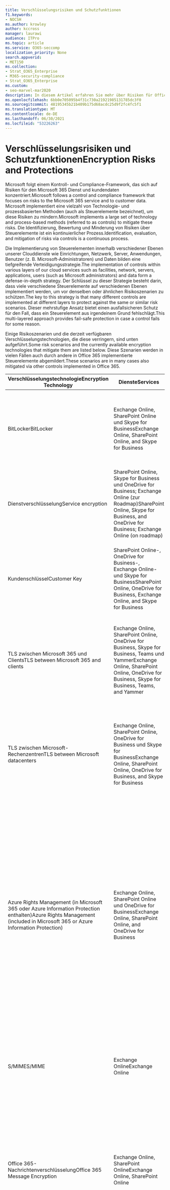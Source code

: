 ```yaml
---
title: Verschlüsselungsrisiken und Schutzfunktionen
f1.keywords:
- NOCSH
ms.author: krowley
author: kccross
manager: laurawi
audience: ITPro
ms.topic: article
ms.service: O365-seccomp
localization_priority: None
search.appverid:
- MET150
ms.collection:
- Strat_O365_Enterprise
- M365-security-compliance
- Strat_O365_Enterprise
ms.custom:
- seo-marvel-mar2020
description: In diesem Artikel erfahren Sie mehr über Risiken für Office 365 und die verschlüsselungstechnologien, die für den Schutz verfügbar sind.
ms.openlocfilehash: 6bb0e705095b4f31c730a21921985131785dc3f0
ms.sourcegitcommit: 48195345b21b409b175d68acdc25d9f2fc4fc5f1
ms.translationtype: MT
ms.contentlocale: de-DE
ms.lasthandoff: 06/30/2021
ms.locfileid: "53226263"
---
```

# <a name="encryption-risks-and-protections"></a><span data-ttu-id="2d711-103">Verschlüsselungsrisiken und Schutzfunktionen</span><span class="sxs-lookup"><span data-stu-id="2d711-103">Encryption Risks and Protections</span></span>

<span data-ttu-id="2d711-104">Microsoft folgt einem Kontroll- und Compliance-Framework, das sich auf Risiken für den Microsoft 365 Dienst und kundendaten konzentriert.</span><span class="sxs-lookup"><span data-stu-id="2d711-104">Microsoft follows a control and compliance framework that focuses on risks to the Microsoft 365 service and to customer data.</span></span> <span data-ttu-id="2d711-105">Microsoft implementiert eine vielzahl von Technologie- und prozessbasierten Methoden (auch als Steuerelemente bezeichnet), um diese Risiken zu mindern.</span><span class="sxs-lookup"><span data-stu-id="2d711-105">Microsoft implements a large set of technology and process-based methods (referred to as controls) to mitigate these risks.</span></span> <span data-ttu-id="2d711-106">Die Identifizierung, Bewertung und Minderung von Risiken über Steuerelemente ist ein kontinuierlicher Prozess.</span><span class="sxs-lookup"><span data-stu-id="2d711-106">Identification, evaluation, and mitigation of risks via controls is a continuous process.</span></span> 

<span data-ttu-id="2d711-107">Die Implementierung von Steuerelementen innerhalb verschiedener Ebenen unserer Clouddienste wie Einrichtungen, Netzwerk, Server, Anwendungen, Benutzer (z. B. Microsoft-Administratoren) und Daten bilden eine tiefgreifende Verteidigungsstrategie.</span><span class="sxs-lookup"><span data-stu-id="2d711-107">The implementation of controls within various layers of our cloud services such as facilities, network, servers, applications, users (such as Microsoft administrators) and data form a defense-in-depth strategy.</span></span> <span data-ttu-id="2d711-108">Der Schlüssel zu dieser Strategie besteht darin, dass viele verschiedene Steuerelemente auf verschiedenen Ebenen implementiert werden, um vor denselben oder ähnlichen Risikoszenarien zu schützen.</span><span class="sxs-lookup"><span data-stu-id="2d711-108">The key to this strategy is that many different controls are implemented at different layers to protect against the same or similar risk scenarios.</span></span> <span data-ttu-id="2d711-109">Dieser mehrstufige Ansatz bietet einen ausfallsicheren Schutz für den Fall, dass ein Steuerelement aus irgendeinem Grund fehlschlägt.</span><span class="sxs-lookup"><span data-stu-id="2d711-109">This multi-layered approach provides fail-safe protection in case a control fails for some reason.</span></span>

<span data-ttu-id="2d711-110">Einige Risikoszenarien und die derzeit verfügbaren Verschlüsselungstechnologien, die diese verringern, sind unten aufgeführt.</span><span class="sxs-lookup"><span data-stu-id="2d711-110">Some risk scenarios and the currently available encryption technologies that mitigate them are listed below.</span></span> <span data-ttu-id="2d711-111">Diese Szenarien werden in vielen Fällen auch durch andere in Office 365 implementierte Steuerelemente abgemildert.</span><span class="sxs-lookup"><span data-stu-id="2d711-111">These scenarios are in many cases also mitigated via other controls implemented in Office 365.</span></span>

| <span data-ttu-id="2d711-112">Verschlüsselungstechnologie</span><span class="sxs-lookup"><span data-stu-id="2d711-112">Encryption Technology</span></span> | <span data-ttu-id="2d711-113">Dienste</span><span class="sxs-lookup"><span data-stu-id="2d711-113">Services</span></span> | <span data-ttu-id="2d711-114">Schlüsselverwaltung</span><span class="sxs-lookup"><span data-stu-id="2d711-114">Key Management</span></span> | <span data-ttu-id="2d711-115">Risikoszenario</span><span class="sxs-lookup"><span data-stu-id="2d711-115">Risk Scenario</span></span> | <span data-ttu-id="2d711-116">Wert</span><span class="sxs-lookup"><span data-stu-id="2d711-116">Value</span></span> |
|---------------------------------------------------------------------------------|--------------------------------------------------------------------------------------------------|---------------------|------------------------------------------------------------------------------------------------------------------------------------------|---------------------------------------------------------------------------------------------------------------------------------------------------------------------------------------------------------------------------------------------------------------------------------------------------------------------------------------------------------------------------------------------------------------------------------|
| <span data-ttu-id="2d711-117">BitLocker</span><span class="sxs-lookup"><span data-stu-id="2d711-117">BitLocker</span></span> | <span data-ttu-id="2d711-118">Exchange Online, SharePoint Online und Skype for Business</span><span class="sxs-lookup"><span data-stu-id="2d711-118">Exchange Online, SharePoint Online, and Skype for Business</span></span> | <span data-ttu-id="2d711-119">Microsoft</span><span class="sxs-lookup"><span data-stu-id="2d711-119">Microsoft</span></span> | <span data-ttu-id="2d711-120">Datenträger oder Server werden gestohlen oder nicht ordnungsgemäß wiederverwendet.</span><span class="sxs-lookup"><span data-stu-id="2d711-120">Disks or servers are stolen or improperly recycled.</span></span> | <span data-ttu-id="2d711-121">BitLocker bietet einen ausfallsicheren Ansatz zum Schutz vor Datenverlust durch gestohlene oder nicht ordnungsgemäß wiederverwendete Hardware (Server/Datenträger).</span><span class="sxs-lookup"><span data-stu-id="2d711-121">BitLocker provides a fail-safe approach to protect against loss of data due to stolen or improperly recycled hardware (server/disk).</span></span> |
| <span data-ttu-id="2d711-122">Dienstverschlüsselung</span><span class="sxs-lookup"><span data-stu-id="2d711-122">Service encryption</span></span> | <span data-ttu-id="2d711-123">SharePoint Online, Skype for Business und OneDrive for Business; Exchange Online (zur Roadmap)</span><span class="sxs-lookup"><span data-stu-id="2d711-123">SharePoint Online, Skype for Business, and OneDrive for Business; Exchange Online (on roadmap)</span></span> | <span data-ttu-id="2d711-124">Microsoft</span><span class="sxs-lookup"><span data-stu-id="2d711-124">Microsoft</span></span> | <span data-ttu-id="2d711-125">Interner oder externer Hacker versucht, auf einzelne Dateien/Daten als Blob zuzugreifen.</span><span class="sxs-lookup"><span data-stu-id="2d711-125">Internal or external hacker tries to access individual files/data as a blob.</span></span> | <span data-ttu-id="2d711-126">Die verschlüsselten Daten können nicht ohne Zugriff auf Schlüssel entschlüsselt werden.</span><span class="sxs-lookup"><span data-stu-id="2d711-126">The encrypted data cannot be decrypted without access to keys.</span></span> <span data-ttu-id="2d711-127">Trägt dazu bei, das Risiko zu mindern, dass ein Hacker auf Daten zugreift.</span><span class="sxs-lookup"><span data-stu-id="2d711-127">Helps to mitigate risk of a hacker accessing data.</span></span> |
| <span data-ttu-id="2d711-128">Kundenschlüssel</span><span class="sxs-lookup"><span data-stu-id="2d711-128">Customer Key</span></span> | <span data-ttu-id="2d711-129">SharePoint Online-, OneDrive for Business-, Exchange Online- und Skype for Business</span><span class="sxs-lookup"><span data-stu-id="2d711-129">SharePoint Online, OneDrive for Business, Exchange Online, and Skype for Business</span></span> | <span data-ttu-id="2d711-130">Kunde</span><span class="sxs-lookup"><span data-stu-id="2d711-130">Customer</span></span> | <span data-ttu-id="2d711-131">Nicht zutreffend (Dieses Feature ist als Compliance-Feature konzipiert, nicht als Risikominderung.)</span><span class="sxs-lookup"><span data-stu-id="2d711-131">N/A (This feature is designed as a compliance feature; not as a mitigation for any risk.)</span></span> | <span data-ttu-id="2d711-132">Hilft Kunden bei der Einhaltung interner Vorschriften und Compliance-Verpflichtungen sowie der Möglichkeit, den Dienst zu verlassen und den Zugriff von Microsoft auf Daten zu widerrufen.</span><span class="sxs-lookup"><span data-stu-id="2d711-132">Helps customers meet internal regulation and compliance obligations, and the ability to leave the service and revoke Microsoft's access to data</span></span> |
| <span data-ttu-id="2d711-133">TLS zwischen Microsoft 365 und Clients</span><span class="sxs-lookup"><span data-stu-id="2d711-133">TLS between Microsoft 365 and clients</span></span> | <span data-ttu-id="2d711-134">Exchange Online, SharePoint Online, OneDrive for Business, Skype for Business, Teams und Yammer</span><span class="sxs-lookup"><span data-stu-id="2d711-134">Exchange Online, SharePoint Online, OneDrive for Business, Skype for Business, Teams, and Yammer</span></span> | <span data-ttu-id="2d711-135">Microsoft, Kunde</span><span class="sxs-lookup"><span data-stu-id="2d711-135">Microsoft, Customer</span></span> | <span data-ttu-id="2d711-136">Man-in-the-Middle- oder anderer Angriff, um den Datenfluss zwischen Microsoft 365 und Clientcomputern über das Internet zu tippen.</span><span class="sxs-lookup"><span data-stu-id="2d711-136">Man-in-the-middle or other attack to tap the data flow between Microsoft 365 and client computers over Internet.</span></span> | <span data-ttu-id="2d711-137">Diese Implementierung bietet sowohl für Microsoft als auch für Kunden einen Mehrwert und gewährleistet die Datenintegrität, wenn sie zwischen Microsoft 365 und dem Client fließt.</span><span class="sxs-lookup"><span data-stu-id="2d711-137">This implementation provides value to both Microsoft and customers and assures data integrity as it flows between Microsoft 365 and the client.</span></span> |
| <span data-ttu-id="2d711-138">TLS zwischen Microsoft-Rechenzentren</span><span class="sxs-lookup"><span data-stu-id="2d711-138">TLS between Microsoft datacenters</span></span> | <span data-ttu-id="2d711-139">Exchange Online, SharePoint Online, OneDrive for Business und Skype for Business</span><span class="sxs-lookup"><span data-stu-id="2d711-139">Exchange Online, SharePoint Online, OneDrive for Business, and Skype for Business</span></span> | <span data-ttu-id="2d711-140">Microsoft</span><span class="sxs-lookup"><span data-stu-id="2d711-140">Microsoft</span></span> | <span data-ttu-id="2d711-141">Man-in-the-Middle- oder anderer Angriff, um auf den Kundendatenfluss zwischen Microsoft 365 Servern in verschiedenen Microsoft-Rechenzentren zu tippen.</span><span class="sxs-lookup"><span data-stu-id="2d711-141">Man-in-the-middle or other attack to tap the customer data flow between Microsoft 365 servers located in different Microsoft datacenters.</span></span> | <span data-ttu-id="2d711-142">Diese Implementierung ist eine weitere Methode zum Schutz von Daten vor Angriffen zwischen Microsoft-Rechenzentren.</span><span class="sxs-lookup"><span data-stu-id="2d711-142">This implementation is another method to protect data against attacks between Microsoft datacenters.</span></span> |
| <span data-ttu-id="2d711-143">Azure Rights Management (in Microsoft 365 oder Azure Information Protection enthalten)</span><span class="sxs-lookup"><span data-stu-id="2d711-143">Azure Rights Management (included in Microsoft 365 or Azure Information Protection)</span></span> | <span data-ttu-id="2d711-144">Exchange Online, SharePoint Online und OneDrive for Business</span><span class="sxs-lookup"><span data-stu-id="2d711-144">Exchange Online, SharePoint Online, and OneDrive for Business</span></span> | <span data-ttu-id="2d711-145">Kunde</span><span class="sxs-lookup"><span data-stu-id="2d711-145">Customer</span></span> | <span data-ttu-id="2d711-146">Daten fallen in die Hände einer Person, die keinen Zugriff auf die Daten haben sollte.</span><span class="sxs-lookup"><span data-stu-id="2d711-146">Data falls into the hands of a person who should not have access to the data.</span></span> | <span data-ttu-id="2d711-147">Azure Information Protection verwendet Azure RMS, das Kunden einen Mehrwert bietet, indem Verschlüsselungs-, Identitäts- und Autorisierungsrichtlinien zum Sichern von Dateien und E-Mails auf mehreren Geräten verwendet werden.</span><span class="sxs-lookup"><span data-stu-id="2d711-147">Azure Information Protection uses Azure RMS, which provides value to customers by using encryption, identity, and authorization policies to help secure files and email across multiple devices.</span></span> <span data-ttu-id="2d711-148">Azure RMS bietet Kunden einen Mehrwert, bei denen alle E-Mails von Microsoft 365, die bestimmten Kriterien entsprechen (d. h. alle E-Mails an eine bestimmte Adresse), automatisch verschlüsselt werden können, bevor sie an einen anderen Empfänger gesendet werden.</span><span class="sxs-lookup"><span data-stu-id="2d711-148">Azure RMS provides value to customers where all emails originating from Microsoft 365 that match certain criteria (i.e., all emails to a certain address) can be automatically encrypted before they get sent to another recipient.</span></span> |
| <span data-ttu-id="2d711-149">S/MIME</span><span class="sxs-lookup"><span data-stu-id="2d711-149">S/MIME</span></span> | <span data-ttu-id="2d711-150">Exchange Online</span><span class="sxs-lookup"><span data-stu-id="2d711-150">Exchange Online</span></span> | <span data-ttu-id="2d711-151">Kunde</span><span class="sxs-lookup"><span data-stu-id="2d711-151">Customer</span></span> | <span data-ttu-id="2d711-152">E-Mails fallen in die Hände einer Person, die nicht der beabsichtigte Empfänger ist.</span><span class="sxs-lookup"><span data-stu-id="2d711-152">Email falls into the hands of a person who is not the intended recipient.</span></span> | <span data-ttu-id="2d711-153">S/MIME bietet Kunden einen Mehrwert, indem sichergestellt wird, dass mit S/MIME verschlüsselte E-Mails nur vom direkten Empfänger der E-Mail entschlüsselt werden können.</span><span class="sxs-lookup"><span data-stu-id="2d711-153">S/MIME provides value to customers by assuring that email encrypted with S/MIME can only be decrypted by the direct recipient of the email.</span></span> |
| <span data-ttu-id="2d711-154">Office 365-Nachrichtenverschlüsselung</span><span class="sxs-lookup"><span data-stu-id="2d711-154">Office 365 Message Encryption</span></span> | <span data-ttu-id="2d711-155">Exchange Online, SharePoint Online</span><span class="sxs-lookup"><span data-stu-id="2d711-155">Exchange Online, SharePoint Online</span></span> | <span data-ttu-id="2d711-156">Kunde</span><span class="sxs-lookup"><span data-stu-id="2d711-156">Customer</span></span> | <span data-ttu-id="2d711-157">E-Mails, einschließlich geschützter Anlagen, fallen in die Hände einer Person innerhalb oder außerhalb Microsoft 365, die nicht der beabsichtigte Empfänger der E-Mail ist.</span><span class="sxs-lookup"><span data-stu-id="2d711-157">Email, including protected attachments, falls in hands of a person either within or outside Microsoft 365 who is not the intended recipient of the email.</span></span> | <span data-ttu-id="2d711-158">OME bietet Kunden einen Mehrwert, bei denen alle E-Mails von Microsoft 365, die bestimmten Kriterien entsprechen (d. h. alle E-Mails an eine bestimmte Adresse), automatisch verschlüsselt werden, bevor sie an einen anderen internen oder externen Empfänger gesendet werden.</span><span class="sxs-lookup"><span data-stu-id="2d711-158">OME provides value to customers where all emails originating from Microsoft 365 that match certain criteria (i.e., all emails to a certain address) are automatically encrypted before they get sent to another internal or an external recipient.</span></span> |
| <span data-ttu-id="2d711-159">SMTP TLS mit Partnerorganisation</span><span class="sxs-lookup"><span data-stu-id="2d711-159">SMTP TLS with partner organization</span></span> | <span data-ttu-id="2d711-160">Exchange Online</span><span class="sxs-lookup"><span data-stu-id="2d711-160">Exchange Online</span></span> | <span data-ttu-id="2d711-161">Kunde</span><span class="sxs-lookup"><span data-stu-id="2d711-161">Customer</span></span> | <span data-ttu-id="2d711-162">E-Mails werden während der Übertragung von einem Microsoft 365 Mandanten zu einer anderen Partnerorganisation über einen Man-in-the-Middle- oder einen anderen Angriff abgefangen.</span><span class="sxs-lookup"><span data-stu-id="2d711-162">Email is intercepted via a man-in-the-middle or other attack while in transit from a Microsoft 365 tenant to another partner organization.</span></span> | <span data-ttu-id="2d711-163">Dieses Szenario bietet dem Kunden einen Nutzen, sodass er alle E-Mails zwischen dem Microsoft 365 Mandanten und der E-Mail-Organisation des Partners innerhalb eines verschlüsselten SMTP-Kanals senden/empfangen kann.</span><span class="sxs-lookup"><span data-stu-id="2d711-163">This scenario provides value to the customer such that they can send/receive all emails between their Microsoft 365 tenant and their partner's email organization inside an encrypted SMTP channel.</span></span> |

## <a name="encryption-technologies-available-in-multi-tenant-environments"></a><span data-ttu-id="2d711-164">Verschlüsselungstechnologien, die in mehrinstanzenfähigen Umgebungen verfügbar sind</span><span class="sxs-lookup"><span data-stu-id="2d711-164">Encryption technologies available in multi-tenant environments</span></span>

| <span data-ttu-id="2d711-165">Verschlüsselungstechnologie</span><span class="sxs-lookup"><span data-stu-id="2d711-165">Encryption Technology</span></span> | <span data-ttu-id="2d711-166">Implementiert von</span><span class="sxs-lookup"><span data-stu-id="2d711-166">Implemented by</span></span> | <span data-ttu-id="2d711-167">Key Exchange Algorithmus und Stärke</span><span class="sxs-lookup"><span data-stu-id="2d711-167">Key Exchange Algorithm and Strength</span></span> | <span data-ttu-id="2d711-168">Schlüsselverwaltung\*</span><span class="sxs-lookup"><span data-stu-id="2d711-168">Key Management\*</span></span> | <span data-ttu-id="2d711-169">FIPS 140-2 überprüft</span><span class="sxs-lookup"><span data-stu-id="2d711-169">FIPS 140-2 Validated</span></span> |
|----------------------------------------------------------------------------------|-------------------------|------------------------------------------------------------------------------------------------------------------------------------------------------------------------------------|--------------------------------------------------------------------------------------------------------------------------------------------------------------------------------------------------------------------------------------------------------------------------------------------------------------------------------------------------------------------------------------------------------------------------------------------------------------------------------------------------------------------------------------------------------------------------------------------------------------------------------------------------------------------------------------------------------------------------------------------------------------------------------------------------------------------------------------------------------------------------------------------------------------|-----------------------------------------------------------------------|
| <span data-ttu-id="2d711-170">BitLocker</span><span class="sxs-lookup"><span data-stu-id="2d711-170">BitLocker</span></span> | <span data-ttu-id="2d711-171">Exchange Online</span><span class="sxs-lookup"><span data-stu-id="2d711-171">Exchange Online</span></span> | <span data-ttu-id="2d711-172">AES 256-Bit</span><span class="sxs-lookup"><span data-stu-id="2d711-172">AES 256-bit</span></span> | <span data-ttu-id="2d711-173">Der externe AES-Schlüssel wird in einem geheimen Tresor und in der Registrierung des Exchange Servers gespeichert.</span><span class="sxs-lookup"><span data-stu-id="2d711-173">AES external key is stored in a Secret Safe and in the registry of the Exchange server.</span></span> <span data-ttu-id="2d711-174">Die geheime Tresor ist ein gesichertes Repository, das erhöhte Rechte und Genehmigungen für den Zugriff erfordert.</span><span class="sxs-lookup"><span data-stu-id="2d711-174">The Secret Safe is a secured repository that requires high-level elevation and approvals to access.</span></span> <span data-ttu-id="2d711-175">Der Zugriff kann nur mithilfe eines internen Tools namens Lockbox angefordert und genehmigt werden.</span><span class="sxs-lookup"><span data-stu-id="2d711-175">Access can be requested and approved only by using an internal tool called Lockbox.</span></span> <span data-ttu-id="2d711-176">Der externe AES-Schlüssel wird auch im Trusted Platform Module auf dem Server gespeichert.</span><span class="sxs-lookup"><span data-stu-id="2d711-176">The AES external key is also stored in the Trusted Platform Module in the server.</span></span> <span data-ttu-id="2d711-177">Ein 48-stelliges numerisches Kennwort wird in Active Directory gespeichert und durch Lockbox geschützt.</span><span class="sxs-lookup"><span data-stu-id="2d711-177">A 48-digit numerical password is stored in Active Directory and protected by Lockbox.</span></span> | <span data-ttu-id="2d711-178">Ja</span><span class="sxs-lookup"><span data-stu-id="2d711-178">Yes</span></span> |
|  | <span data-ttu-id="2d711-179">SharePoint Online</span><span class="sxs-lookup"><span data-stu-id="2d711-179">SharePoint Online</span></span> | <span data-ttu-id="2d711-180">AES 256-Bit</span><span class="sxs-lookup"><span data-stu-id="2d711-180">AES 256-bit</span></span> | <span data-ttu-id="2d711-181">Der externe AES-Schlüssel wird in einem geheimen Tresor gespeichert.</span><span class="sxs-lookup"><span data-stu-id="2d711-181">AES external key is stored in a Secret Safe.</span></span> <span data-ttu-id="2d711-182">Die geheime Tresor ist ein gesichertes Repository, das erhöhte Rechte und Genehmigungen für den Zugriff erfordert.</span><span class="sxs-lookup"><span data-stu-id="2d711-182">The Secret Safe is a secured repository that requires high-level elevation and approvals to access.</span></span> <span data-ttu-id="2d711-183">Der Zugriff kann nur mithilfe eines internen Tools namens Lockbox angefordert und genehmigt werden.</span><span class="sxs-lookup"><span data-stu-id="2d711-183">Access can be requested and approved only by using an internal tool called Lockbox.</span></span> <span data-ttu-id="2d711-184">Der externe AES-Schlüssel wird auch im Trusted Platform Module auf dem Server gespeichert.</span><span class="sxs-lookup"><span data-stu-id="2d711-184">The AES external key is also stored in the Trusted Platform Module in the server.</span></span> <span data-ttu-id="2d711-185">Ein 48-stelliges numerisches Kennwort wird in Active Directory gespeichert und durch Lockbox geschützt.</span><span class="sxs-lookup"><span data-stu-id="2d711-185">A 48-digit numerical password is stored in Active Directory and protected by Lockbox.</span></span> | <span data-ttu-id="2d711-186">Ja</span><span class="sxs-lookup"><span data-stu-id="2d711-186">Yes</span></span> |
|  | <span data-ttu-id="2d711-187">Skype for Business</span><span class="sxs-lookup"><span data-stu-id="2d711-187">Skype for Business</span></span> | <span data-ttu-id="2d711-188">AES 256-Bit</span><span class="sxs-lookup"><span data-stu-id="2d711-188">AES 256-bit</span></span> | <span data-ttu-id="2d711-189">Der externe AES-Schlüssel wird in einem geheimen Tresor gespeichert.</span><span class="sxs-lookup"><span data-stu-id="2d711-189">AES external key is stored in a Secret Safe.</span></span> <span data-ttu-id="2d711-190">Die geheime Tresor ist ein gesichertes Repository, das erhöhte Rechte und Genehmigungen für den Zugriff erfordert.</span><span class="sxs-lookup"><span data-stu-id="2d711-190">The Secret Safe is a secured repository that requires high-level elevation and approvals to access.</span></span> <span data-ttu-id="2d711-191">Der Zugriff kann nur mithilfe eines internen Tools namens Lockbox angefordert und genehmigt werden.</span><span class="sxs-lookup"><span data-stu-id="2d711-191">Access can be requested and approved only by using an internal tool called Lockbox.</span></span> <span data-ttu-id="2d711-192">Der externe AES-Schlüssel wird auch im Trusted Platform Module auf dem Server gespeichert.</span><span class="sxs-lookup"><span data-stu-id="2d711-192">The AES external key is also stored in the Trusted Platform Module in the server.</span></span> <span data-ttu-id="2d711-193">Ein 48-stelliges numerisches Kennwort wird in Active Directory gespeichert und durch Lockbox geschützt.</span><span class="sxs-lookup"><span data-stu-id="2d711-193">A 48-digit numerical password is stored in Active Directory and protected by Lockbox.</span></span> | <span data-ttu-id="2d711-194">Ja</span><span class="sxs-lookup"><span data-stu-id="2d711-194">Yes</span></span> |
| <span data-ttu-id="2d711-195">Dienstverschlüsselung</span><span class="sxs-lookup"><span data-stu-id="2d711-195">Service Encryption</span></span> | <span data-ttu-id="2d711-196">SharePoint Online</span><span class="sxs-lookup"><span data-stu-id="2d711-196">SharePoint Online</span></span> | <span data-ttu-id="2d711-197">AES 256-Bit</span><span class="sxs-lookup"><span data-stu-id="2d711-197">AES 256-bit</span></span> | <span data-ttu-id="2d711-198">Die zum Verschlüsseln der Blobs verwendeten Schlüssel werden in der SharePoint Onlineinhaltsdatenbank gespeichert.</span><span class="sxs-lookup"><span data-stu-id="2d711-198">The keys used to encrypt the blobs are stored in the SharePoint Online Content Database.</span></span> <span data-ttu-id="2d711-199">Die SharePoint Onlineinhaltsdatenbank ist durch Datenbankzugriffssteuerungen und Verschlüsselung im Ruhezustand geschützt.</span><span class="sxs-lookup"><span data-stu-id="2d711-199">The SharePoint Online Content Database is protected by database access controls and encryption at rest.</span></span> <span data-ttu-id="2d711-200">Die Verschlüsselung erfolgt mit TDE in Azure SQL-Datenbank.</span><span class="sxs-lookup"><span data-stu-id="2d711-200">Encryption is performed using TDE in Azure SQL Database.</span></span> <span data-ttu-id="2d711-201">Diese geheimen Schlüssel befinden sich auf Dienstebene für SharePoint Online, nicht auf Mandantenebene.</span><span class="sxs-lookup"><span data-stu-id="2d711-201">These secrets are at the service level for SharePoint Online, not at the tenant level.</span></span> <span data-ttu-id="2d711-202">Diese geheimen Schlüssel (manchmal auch als Masterschlüssel bezeichnet) werden in einem separaten sicheren Repository gespeichert, das als Schlüssel Store bezeichnet wird.</span><span class="sxs-lookup"><span data-stu-id="2d711-202">These secrets (sometimes referred to as the master keys) are stored in a separate secure repository called the Key Store.</span></span> <span data-ttu-id="2d711-203">TDE bietet ruhenden Sicherheit sowohl für die aktive Datenbank als auch für die Datenbanksicherungen und Transaktionsprotokolle.</span><span class="sxs-lookup"><span data-stu-id="2d711-203">TDE provides security at rest for both the active database and the database backups and transaction logs.</span></span> <span data-ttu-id="2d711-204">Wenn Kunden den optionalen Schlüssel bereitstellen, wird der Kundenschlüssel in Azure Key Vault gespeichert, und der Dienst verwendet den Schlüssel zum Verschlüsseln eines Mandantenschlüssels, der zum Verschlüsseln eines Websiteschlüssels verwendet wird, der dann zum Verschlüsseln der Schlüssel auf Dateiebene verwendet wird.</span><span class="sxs-lookup"><span data-stu-id="2d711-204">When customers provide the optional key, the customer key is stored in Azure Key Vault, and the service uses the key to encrypt a tenant key, which is used to encrypt a site key, which is then used to encrypt the file level keys.</span></span> <span data-ttu-id="2d711-205">Im Wesentlichen wird eine neue Schlüsselhierarchie eingeführt, wenn der Kunde einen Schlüssel bereitstellt.</span><span class="sxs-lookup"><span data-stu-id="2d711-205">Essentially, a new key hierarchy is introduced when the customer provides a key.</span></span> | <span data-ttu-id="2d711-206">Ja</span><span class="sxs-lookup"><span data-stu-id="2d711-206">Yes</span></span> |
|  | <span data-ttu-id="2d711-207">Skype for Business</span><span class="sxs-lookup"><span data-stu-id="2d711-207">Skype for Business</span></span> | <span data-ttu-id="2d711-208">AES 256-Bit</span><span class="sxs-lookup"><span data-stu-id="2d711-208">AES 256-bit</span></span> | <span data-ttu-id="2d711-209">Jedes Datenteil wird mit einem anderen zufällig generierten 256-Bit-Schlüssel verschlüsselt.</span><span class="sxs-lookup"><span data-stu-id="2d711-209">Each piece of data is encrypted using a different randomly generated 256-bit key.</span></span> <span data-ttu-id="2d711-210">Der Verschlüsselungsschlüssel wird in einer entsprechenden METADATEN-XML-Datei gespeichert, die auch durch einen Konferenzhauptschlüssel verschlüsselt wird.</span><span class="sxs-lookup"><span data-stu-id="2d711-210">The encryption key is stored in a corresponding metadata XML file, which is also encrypted by a per-conference master key.</span></span> <span data-ttu-id="2d711-211">Der Hauptschlüssel wird auch einmal pro Konferenz nach dem Zufallsprinzip generiert.</span><span class="sxs-lookup"><span data-stu-id="2d711-211">The master key is also randomly generated once per conference.</span></span> | <span data-ttu-id="2d711-212">Ja</span><span class="sxs-lookup"><span data-stu-id="2d711-212">Yes</span></span> |
|  | <span data-ttu-id="2d711-213">Exchange Online</span><span class="sxs-lookup"><span data-stu-id="2d711-213">Exchange Online</span></span> | <span data-ttu-id="2d711-214">AES 256-Bit</span><span class="sxs-lookup"><span data-stu-id="2d711-214">AES 256-bit</span></span> | <span data-ttu-id="2d711-215">Jedes Postfach wird mithilfe einer Datenverschlüsselungsrichtlinie verschlüsselt, die Verschlüsselungsschlüssel verwendet, die von Microsoft (in der Roadmap) oder vom Kunden (bei Verwendung von Customer Key) gesteuert werden.</span><span class="sxs-lookup"><span data-stu-id="2d711-215">Each mailbox is encrypted using a data encryption policy that uses encryption keys controlled by Microsoft (on roadmap) or by the customer (when Customer Key is used).</span></span> | <span data-ttu-id="2d711-216">Ja</span><span class="sxs-lookup"><span data-stu-id="2d711-216">Yes</span></span> |
| <span data-ttu-id="2d711-217">TLS zwischen Microsoft 365 und Clients/Partnern</span><span class="sxs-lookup"><span data-stu-id="2d711-217">TLS between Microsoft 365 and clients/partners</span></span> | <span data-ttu-id="2d711-218">Exchange Online</span><span class="sxs-lookup"><span data-stu-id="2d711-218">Exchange Online</span></span> | [<span data-ttu-id="2d711-219">Opportunistisches TLS, das mehrere Verschlüsselungssammlungen unterstützt</span><span class="sxs-lookup"><span data-stu-id="2d711-219">Opportunistic TLS supporting multiple cipher suites</span></span>](./exchange-online-uses-tls-to-secure-email-connections.md) | <span data-ttu-id="2d711-220">Das TLS-Zertifikat für Exchange Online (outlook.office.com) ist ein 2048-Bit-SHA256RSA-Zertifikat, das von Xaml CyberTrust Root ausgestellt wurde.</span><span class="sxs-lookup"><span data-stu-id="2d711-220">The TLS certificate for Exchange Online (outlook.office.com) is a 2048-bit SHA256RSA certificate issued by Baltimore CyberTrust Root.</span></span> <br> <br> <span data-ttu-id="2d711-221">Das TLS-Stammzertifikat für Exchange Online ist ein 2048-Bit-SHA1RSA-Zertifikat, das vom Cybertrust-Stamm von Xaml ausgestellt wurde.</span><span class="sxs-lookup"><span data-stu-id="2d711-221">The TLS root certificate for Exchange Online is a 2048-bit SHA1RSA certificate issued by Baltimore CyberTrust Root.</span></span> | <span data-ttu-id="2d711-222">Ja, wenn TLS 1.2 mit 256-Bit-Verschlüsselungsstärke verwendet wird</span><span class="sxs-lookup"><span data-stu-id="2d711-222">Yes, when TLS 1.2 with 256-bit cipher strength is used</span></span> |
|  | <span data-ttu-id="2d711-223">SharePoint Online</span><span class="sxs-lookup"><span data-stu-id="2d711-223">SharePoint Online</span></span> | <span data-ttu-id="2d711-224">TLS 1.2 mit AES 256</span><span class="sxs-lookup"><span data-stu-id="2d711-224">TLS 1.2 with AES 256</span></span> <br> <br> [<span data-ttu-id="2d711-225">Datenverschlüsselung in OneDrive for Business und SharePoint Online</span><span class="sxs-lookup"><span data-stu-id="2d711-225">Data Encryption in OneDrive for Business and SharePoint Online</span></span>](./data-encryption-in-odb-and-spo.md) | <span data-ttu-id="2d711-226">Das TLS-Zertifikat für SharePoint Online (\*.sharepoint.com) ist ein 2048-Bit-SHA256RSA-Zertifikat, das von Trapp CyberTrust Root ausgestellt wurde.</span><span class="sxs-lookup"><span data-stu-id="2d711-226">The TLS certificate for SharePoint Online (\*.sharepoint.com) is a 2048-bit SHA256RSA certificate issued by Baltimore CyberTrust Root.</span></span> <br> <br> <span data-ttu-id="2d711-227">Das TLS-Stammzertifikat für SharePoint Online ist ein 2048-Bit-SHA1RSA-Zertifikat, das von Xaml CyberTrust Root ausgestellt wurde.</span><span class="sxs-lookup"><span data-stu-id="2d711-227">The TLS root certificate for SharePoint Online is a 2048-bit SHA1RSA certificate issued by Baltimore CyberTrust Root.</span></span> | <span data-ttu-id="2d711-228">Ja</span><span class="sxs-lookup"><span data-stu-id="2d711-228">Yes</span></span> |
|  | <span data-ttu-id="2d711-229">Skype for Business</span><span class="sxs-lookup"><span data-stu-id="2d711-229">Skype for Business</span></span> | [<span data-ttu-id="2d711-230">TLS für SIP-Kommunikation und PSOM-Datenfreigabesitzungen</span><span class="sxs-lookup"><span data-stu-id="2d711-230">TLS for SIP communications and PSOM data sharing sessions</span></span>](https://support.office.com/article/Set-up-your-network-for-Skype-for-Business-Online-d21f89b0-3afc-432e-b735-036b2432fdbf) | <span data-ttu-id="2d711-231">Das TLS-Zertifikat für Skype for Business (\*.lync.com) ist ein 2048-Bit-SHA256RSA-Zertifikat, das von Xaml CyberTrust Root ausgestellt wurde.</span><span class="sxs-lookup"><span data-stu-id="2d711-231">The TLS certificate for Skype for Business (\*.lync.com) is a 2048-bit SHA256RSA certificate issued by Baltimore CyberTrust Root.</span></span> <br> <br> <span data-ttu-id="2d711-232">Das TLS-Stammzertifikat für Skype for Business ist ein 2048-Bit-SHA256RSA-Zertifikat, das von Xaml CyberTrust Root ausgestellt wurde.</span><span class="sxs-lookup"><span data-stu-id="2d711-232">The TLS root certificate for Skype for Business is a 2048-bit SHA256RSA certificate issued by Baltimore CyberTrust Root.</span></span> | <span data-ttu-id="2d711-233">Ja</span><span class="sxs-lookup"><span data-stu-id="2d711-233">Yes</span></span> |
|  | <span data-ttu-id="2d711-234">Microsoft Teams</span><span class="sxs-lookup"><span data-stu-id="2d711-234">Microsoft Teams</span></span> | <span data-ttu-id="2d711-235">TLS 1.2 mit AES 256</span><span class="sxs-lookup"><span data-stu-id="2d711-235">TLS 1.2 with AES 256</span></span> <br> <br> [<span data-ttu-id="2d711-236">Häufig gestellte Fragen zu Microsoft Teams – Administratorhilfe</span><span class="sxs-lookup"><span data-stu-id="2d711-236">Frequently asked questions about Microsoft Teams – Admin Help</span></span>](/MicrosoftTeams/teams-overview) | <span data-ttu-id="2d711-237">Das TLS-Zertifikat für Microsoft Teams (teams.microsoft.com, edge.skype.com) ist ein 2048-Bit-SHA256RSA-Zertifikat, das von Der CyberTrust-Stamm von Trapp ausgestellt wurde.</span><span class="sxs-lookup"><span data-stu-id="2d711-237">The TLS certificate for Microsoft Teams (teams.microsoft.com, edge.skype.com) is a 2048-bit SHA256RSA certificate issued by Baltimore CyberTrust Root.</span></span> <br> <br> <span data-ttu-id="2d711-238">Das TLS-Stammzertifikat für Microsoft Teams ist ein 2048-Bit-SHA256RSA-Zertifikat, das von Xaml CyberTrust Root ausgestellt wurde.</span><span class="sxs-lookup"><span data-stu-id="2d711-238">The TLS root certificate for Microsoft Teams is a 2048-bit SHA256RSA certificate issued by Baltimore CyberTrust Root.</span></span> | <span data-ttu-id="2d711-239">Ja</span><span class="sxs-lookup"><span data-stu-id="2d711-239">Yes</span></span> |
| <span data-ttu-id="2d711-240">TLS zwischen Microsoft-Rechenzentren</span><span class="sxs-lookup"><span data-stu-id="2d711-240">TLS between Microsoft datacenters</span></span> | <span data-ttu-id="2d711-241">Alle Microsoft 365-Dienste</span><span class="sxs-lookup"><span data-stu-id="2d711-241">All Microsoft 365 services</span></span> | <span data-ttu-id="2d711-242">TLS 1.2 mit AES 256</span><span class="sxs-lookup"><span data-stu-id="2d711-242">TLS 1.2 with AES 256</span></span> <br> <br> <span data-ttu-id="2d711-243">Secure Real-time Transport Protocol (SRTP)</span><span class="sxs-lookup"><span data-stu-id="2d711-243">Secure Real-time Transport Protocol (SRTP)</span></span> | <span data-ttu-id="2d711-244">Microsoft verwendet eine intern verwaltete und bereitgestellte Zertifizierungsstelle für die Server-zu-Server-Kommunikation zwischen Microsoft-Rechenzentren.</span><span class="sxs-lookup"><span data-stu-id="2d711-244">Microsoft uses an internally managed and deployed certification authority for server-to-server communications between Microsoft datacenters.</span></span> | <span data-ttu-id="2d711-245">Ja</span><span class="sxs-lookup"><span data-stu-id="2d711-245">Yes</span></span> |
| <span data-ttu-id="2d711-246">Azure Rights Management (in Microsoft 365 oder Azure Information Protection enthalten)</span><span class="sxs-lookup"><span data-stu-id="2d711-246">Azure Rights Management (included in Microsoft 365 or Azure Information Protection)</span></span> | <span data-ttu-id="2d711-247">Exchange Online</span><span class="sxs-lookup"><span data-stu-id="2d711-247">Exchange Online</span></span> | <span data-ttu-id="2d711-248">Unterstützt [den kryptografischen Modus 2](/previous-versions/windows/it-pro/windows-server-2008-R2-and-2008/hh867439(v=ws.10)), eine aktualisierte und erweiterte RMS-Kryptografieimplementierungen.</span><span class="sxs-lookup"><span data-stu-id="2d711-248">Supports [Cryptographic Mode 2](/previous-versions/windows/it-pro/windows-server-2008-R2-and-2008/hh867439(v=ws.10)), an updated and enhanced RMS cryptographic implementation.</span></span> <span data-ttu-id="2d711-249">Es unterstützt RSA 2048 für Signatur und Verschlüsselung und SHA-256 für Hash in der Signatur.</span><span class="sxs-lookup"><span data-stu-id="2d711-249">It supports RSA 2048 for signature and encryption, and SHA-256 for hash in the signature.</span></span> | <span data-ttu-id="2d711-250">[Verwaltet von Microsoft](/azure/information-protection/plan-implement-tenant-key).</span><span class="sxs-lookup"><span data-stu-id="2d711-250">[Managed by Microsoft](/azure/information-protection/plan-implement-tenant-key).</span></span> | <span data-ttu-id="2d711-251">Ja</span><span class="sxs-lookup"><span data-stu-id="2d711-251">Yes</span></span> |
|  | <span data-ttu-id="2d711-252">SharePoint Online</span><span class="sxs-lookup"><span data-stu-id="2d711-252">SharePoint Online</span></span> | <span data-ttu-id="2d711-253">Unterstützt [den kryptografischen Modus 2](/previous-versions/windows/it-pro/windows-server-2008-R2-and-2008/hh867439(v=ws.10)), eine aktualisierte und erweiterte RMS-Kryptografieimplementierungen.</span><span class="sxs-lookup"><span data-stu-id="2d711-253">Supports [Cryptographic Mode 2](/previous-versions/windows/it-pro/windows-server-2008-R2-and-2008/hh867439(v=ws.10)), an updated and enhanced RMS cryptographic implementation.</span></span> <span data-ttu-id="2d711-254">Es unterstützt RSA 2048 für Signatur und Verschlüsselung und SHA-256 für die Signatur.</span><span class="sxs-lookup"><span data-stu-id="2d711-254">It supports RSA 2048 for signature and encryption, and SHA-256 for signature.</span></span> | <span data-ttu-id="2d711-255">[Verwaltet von Microsoft](/azure/information-protection/plan-implement-tenant-key), was die Standardeinstellung ist; Oder</span><span class="sxs-lookup"><span data-stu-id="2d711-255">[Managed by Microsoft](/azure/information-protection/plan-implement-tenant-key), which is the default setting; or</span></span> <br> <br> <span data-ttu-id="2d711-256">Vom Kunden verwaltet, eine Alternative zu von Microsoft verwalteten Schlüsseln.</span><span class="sxs-lookup"><span data-stu-id="2d711-256">Customer-managed, which is an alternative to Microsoft-managed keys.</span></span> <span data-ttu-id="2d711-257">Organisationen, die über ein VON der IT verwaltetes Azure-Abonnement verfügen, können BYOK verwenden und die Nutzung ohne zusätzliche Kosten protokollieren.</span><span class="sxs-lookup"><span data-stu-id="2d711-257">Organizations that have an IT-managed Azure subscription can use BYOK and log its usage at no extra charge.</span></span> <span data-ttu-id="2d711-258">Weitere Informationen finden Sie unter [Implementieren ihres eigenen Schlüssels.](/azure/information-protection/plan-implement-tenant-key)</span><span class="sxs-lookup"><span data-stu-id="2d711-258">For more information, see [Implementing bring your own key](/azure/information-protection/plan-implement-tenant-key).</span></span> <span data-ttu-id="2d711-259">In dieser Konfiguration werden nCipher-HSMs verwendet, um Ihre Schlüssel zu schützen.</span><span class="sxs-lookup"><span data-stu-id="2d711-259">In this configuration, nCipher HSMs are used to protect your keys.</span></span> <span data-ttu-id="2d711-260">Weitere Informationen finden Sie unter ["nCipher HSMs" und "Azure RMS".](https://www.thales-esecurity.com/msrms/cloud)</span><span class="sxs-lookup"><span data-stu-id="2d711-260">For more information, see [nCipher HSMs and Azure RMS](https://www.thales-esecurity.com/msrms/cloud).</span></span> | <span data-ttu-id="2d711-261">Ja</span><span class="sxs-lookup"><span data-stu-id="2d711-261">Yes</span></span> |
| <span data-ttu-id="2d711-262">S/MIME</span><span class="sxs-lookup"><span data-stu-id="2d711-262">S/MIME</span></span> | <span data-ttu-id="2d711-263">Exchange Online</span><span class="sxs-lookup"><span data-stu-id="2d711-263">Exchange Online</span></span> | <span data-ttu-id="2d711-264">Cryptographic Message Syntax Standard 1.5 (PKCS #7)</span><span class="sxs-lookup"><span data-stu-id="2d711-264">Cryptographic Message Syntax Standard 1.5 (PKCS #7)</span></span> | <span data-ttu-id="2d711-265">Hängt von der vom Kunden verwalteten Public Key-Infrastruktur ab.</span><span class="sxs-lookup"><span data-stu-id="2d711-265">Depends on the customer-managed public key infrastructure deployed.</span></span> <span data-ttu-id="2d711-266">Die Schlüsselverwaltung wird vom Kunden ausgeführt, und Microsoft hat nie Zugriff auf die privaten Schlüssel, die zum Signieren und Entschlüsseln verwendet werden.</span><span class="sxs-lookup"><span data-stu-id="2d711-266">Key management is performed by the customer, and Microsoft never has access to the private keys used for signing and decryption.</span></span> | <span data-ttu-id="2d711-267">Ja, wenn die Konfiguration zum Verschlüsseln ausgehender Nachrichten mit 3DES oder AES256 konfiguriert ist</span><span class="sxs-lookup"><span data-stu-id="2d711-267">Yes, when configured to encrypt outgoing messages with 3DES or AES256</span></span> |
| <span data-ttu-id="2d711-268">Office 365-Nachrichtenverschlüsselung</span><span class="sxs-lookup"><span data-stu-id="2d711-268">Office 365 Message Encryption</span></span> | <span data-ttu-id="2d711-269">Exchange Online</span><span class="sxs-lookup"><span data-stu-id="2d711-269">Exchange Online</span></span> | <span data-ttu-id="2d711-270">Identisch mit Azure RMS ([Kryptografiemodus 2](./technical-reference-details-about-encryption.md) – RSA 2048 für Signatur und Verschlüsselung und SHA-256 für Signatur)</span><span class="sxs-lookup"><span data-stu-id="2d711-270">Same as Azure RMS ([Cryptographic Mode 2](./technical-reference-details-about-encryption.md) - RSA 2048 for signature and encryption, and SHA-256 for signature)</span></span> | <span data-ttu-id="2d711-271">Verwendet Azure Information Protection als Verschlüsselungsinfrastruktur.</span><span class="sxs-lookup"><span data-stu-id="2d711-271">Uses Azure Information Protection as its encryption infrastructure.</span></span> <span data-ttu-id="2d711-272">Die verwendete Verschlüsselungsmethode hängt davon ab, woher Sie die RMS-Schlüssel zum Verschlüsseln und Entschlüsseln von Nachrichten erhalten.</span><span class="sxs-lookup"><span data-stu-id="2d711-272">The encryption method used depends on where you obtain the RMS keys used to encrypt and decrypt messages.</span></span> | <span data-ttu-id="2d711-273">Ja</span><span class="sxs-lookup"><span data-stu-id="2d711-273">Yes</span></span> |
| <span data-ttu-id="2d711-274">SMTP TLS mit Partnerorganisation</span><span class="sxs-lookup"><span data-stu-id="2d711-274">SMTP TLS with partner organization</span></span> | <span data-ttu-id="2d711-275">Exchange Online</span><span class="sxs-lookup"><span data-stu-id="2d711-275">Exchange Online</span></span> | <span data-ttu-id="2d711-276">TLS 1.2 mit AES 256</span><span class="sxs-lookup"><span data-stu-id="2d711-276">TLS 1.2 with AES 256</span></span> | <span data-ttu-id="2d711-277">Das TLS-Zertifikat für Exchange Online (outlook.office.com) ist ein 2048-Bit-SHA-256-Zertifikat mit RSA-Verschlüsselung, das von DigiCert Cloud Services CA-1 ausgestellt wurde.</span><span class="sxs-lookup"><span data-stu-id="2d711-277">The TLS certificate for Exchange Online (outlook.office.com) is a 2048-bit SHA-256 with RSA Encryption certificate issued by DigiCert Cloud Services CA-1.</span></span> <br> <br> <span data-ttu-id="2d711-278">Das TLS-Stammzertifikat für Exchange Online ist ein 2048-Bit-SHA-1 mit RSA-Verschlüsselungszertifikat, das von [der GlobalSign-Stammzertifizierungsstelle – R1](./exchange-online-uses-tls-to-secure-email-connections.md#tls-certificate-information-for-exchange-online)ausgestellt wurde.</span><span class="sxs-lookup"><span data-stu-id="2d711-278">The TLS root certificate for Exchange Online is a 2048-bit SHA-1 with RSA Encryption certificate issued by [GlobalSign Root CA – R1](./exchange-online-uses-tls-to-secure-email-connections.md#tls-certificate-information-for-exchange-online).</span></span> <br> <br> <span data-ttu-id="2d711-279">Beachten Sie, dass sich unsere Zertifikate aus Sicherheitsgründen von Zeit zu Zeit ändern.</span><span class="sxs-lookup"><span data-stu-id="2d711-279">Be aware that, for security reasons, our certificates do change from time to time.</span></span> | <span data-ttu-id="2d711-280">Ja, wenn TLS 1.2 mit 256-Bit-Verschlüsselungsstärke verwendet wird</span><span class="sxs-lookup"><span data-stu-id="2d711-280">Yes, when TLS 1.2 with 256-bit cipher strength is used</span></span> |

<span data-ttu-id="2d711-281">*\*TLS-Zertifikate, auf die in dieser Tabelle verwiesen wird, gelten für US-Rechenzentren. Nicht-US-Rechenzentren verwenden auch 2048-Bit SHA256RSA-Zertifikate.*</span><span class="sxs-lookup"><span data-stu-id="2d711-281">*\*TLS certificates referenced in this table are for US datacenters; non-US datacenters also use 2048-bit SHA256RSA certificates.*</span></span>

## <a name="encryption-technologies-available-in-government-cloud-community-environments"></a><span data-ttu-id="2d711-282">In Government Cloud Community-Umgebungen verfügbare Verschlüsselungstechnologien</span><span class="sxs-lookup"><span data-stu-id="2d711-282">Encryption technologies available in Government cloud community environments</span></span>

| <span data-ttu-id="2d711-283">Verschlüsselungstechnologie</span><span class="sxs-lookup"><span data-stu-id="2d711-283">Encryption Technology</span></span> | <span data-ttu-id="2d711-284">Implementiert von</span><span class="sxs-lookup"><span data-stu-id="2d711-284">Implemented by</span></span> | <span data-ttu-id="2d711-285">Key Exchange Algorithmus und Stärke</span><span class="sxs-lookup"><span data-stu-id="2d711-285">Key Exchange Algorithm and Strength</span></span> | <span data-ttu-id="2d711-286">Schlüsselverwaltung\*</span><span class="sxs-lookup"><span data-stu-id="2d711-286">Key Management\*</span></span> | <span data-ttu-id="2d711-287">FIPS 140-2 überprüft</span><span class="sxs-lookup"><span data-stu-id="2d711-287">FIPS 140-2 Validated</span></span> |
|---------------------------------------------|--------------------------------------------------------|------------------------------------------------------------------------------------------------------------------------------------------------------------------------------------|--------------------------------------------------------------------------------------------------------------------------------------------------------------------------------------------------------------------------------------------------------------------------------------------------------------------------------------------------------------------------------------------------------------------------------------------------------------------------------------------------------------------------------------------------------------------------------------------------------------------------------------------------------------------------------------------------------------------------------------------------------------------------------------------------------------------------------------------------------------------------------------------------------------|-------------------------------------------------------------------------|
| <span data-ttu-id="2d711-288">BitLocker</span><span class="sxs-lookup"><span data-stu-id="2d711-288">BitLocker</span></span> | <span data-ttu-id="2d711-289">Exchange Online</span><span class="sxs-lookup"><span data-stu-id="2d711-289">Exchange Online</span></span> | <span data-ttu-id="2d711-290">AES 256-Bit</span><span class="sxs-lookup"><span data-stu-id="2d711-290">AES 256-bit</span></span> | <span data-ttu-id="2d711-291">Der externe AES-Schlüssel wird in einem geheimen Tresor und in der Registrierung des Exchange Servers gespeichert.</span><span class="sxs-lookup"><span data-stu-id="2d711-291">AES external key is stored in a Secret Safe and in the registry of the Exchange server.</span></span> <span data-ttu-id="2d711-292">Der geheime Tresor ist ein gesichertes Repository, für das erhöhte Rechte und Genehmigungen für den Zugriff erforderlich sind.</span><span class="sxs-lookup"><span data-stu-id="2d711-292">The Secret Safe is a secured repository that requires high-level elevation and approvals to access.</span></span> <span data-ttu-id="2d711-293">Der Zugriff kann nur mithilfe eines internen Tools namens Lockbox angefordert und genehmigt werden.</span><span class="sxs-lookup"><span data-stu-id="2d711-293">Access can be requested and approved only by using an internal tool called Lockbox.</span></span> <span data-ttu-id="2d711-294">Der externe AES-Schlüssel wird auch im Trusted Platform Module auf dem Server gespeichert.</span><span class="sxs-lookup"><span data-stu-id="2d711-294">The AES external key is also stored in the Trusted Platform Module in the server.</span></span> <span data-ttu-id="2d711-295">Ein 48-stelliges numerisches Kennwort wird in Active Directory gespeichert und durch Lockbox geschützt.</span><span class="sxs-lookup"><span data-stu-id="2d711-295">A 48-digit numerical password is stored in Active Directory and protected by Lockbox.</span></span> | <span data-ttu-id="2d711-296">Ja</span><span class="sxs-lookup"><span data-stu-id="2d711-296">Yes</span></span> |
|  | <span data-ttu-id="2d711-297">SharePoint Online</span><span class="sxs-lookup"><span data-stu-id="2d711-297">SharePoint Online</span></span> | <span data-ttu-id="2d711-298">AES 256-Bit</span><span class="sxs-lookup"><span data-stu-id="2d711-298">AES 256-bit</span></span> | <span data-ttu-id="2d711-299">Der externe AES-Schlüssel wird in einem geheimen Tresor gespeichert.</span><span class="sxs-lookup"><span data-stu-id="2d711-299">AES external key is stored in a Secret Safe.</span></span> <span data-ttu-id="2d711-300">Der geheime Tresor ist ein gesichertes Repository, für das erhöhte Rechte und Genehmigungen für den Zugriff erforderlich sind.</span><span class="sxs-lookup"><span data-stu-id="2d711-300">The Secret Safe is a secured repository that requires high-level elevation and approvals to access.</span></span> <span data-ttu-id="2d711-301">Der Zugriff kann nur mithilfe eines internen Tools namens Lockbox angefordert und genehmigt werden.</span><span class="sxs-lookup"><span data-stu-id="2d711-301">Access can be requested and approved only by using an internal tool called Lockbox.</span></span> <span data-ttu-id="2d711-302">Der externe AES-Schlüssel wird auch im Trusted Platform Module auf dem Server gespeichert.</span><span class="sxs-lookup"><span data-stu-id="2d711-302">The AES external key is also stored in the Trusted Platform Module in the server.</span></span> <span data-ttu-id="2d711-303">Ein 48-stelliges numerisches Kennwort wird in Active Directory gespeichert und durch Lockbox geschützt.</span><span class="sxs-lookup"><span data-stu-id="2d711-303">A 48-digit numerical password is stored in Active Directory and protected by Lockbox.</span></span> | <span data-ttu-id="2d711-304">Ja</span><span class="sxs-lookup"><span data-stu-id="2d711-304">Yes</span></span> |
|  | <span data-ttu-id="2d711-305">Skype for Business</span><span class="sxs-lookup"><span data-stu-id="2d711-305">Skype for Business</span></span> | <span data-ttu-id="2d711-306">AES 256-Bit</span><span class="sxs-lookup"><span data-stu-id="2d711-306">AES 256-bit</span></span> | <span data-ttu-id="2d711-307">Der externe AES-Schlüssel wird in einem geheimen Tresor gespeichert.</span><span class="sxs-lookup"><span data-stu-id="2d711-307">AES external key is stored in a Secret Safe.</span></span> <span data-ttu-id="2d711-308">Der geheime Tresor ist ein gesichertes Repository, für das erhöhte Rechte und Genehmigungen für den Zugriff erforderlich sind.</span><span class="sxs-lookup"><span data-stu-id="2d711-308">The Secret Safe is a secured repository that requires high-level elevation and approvals to access.</span></span> <span data-ttu-id="2d711-309">Der Zugriff kann nur mithilfe eines internen Tools namens Lockbox angefordert und genehmigt werden.</span><span class="sxs-lookup"><span data-stu-id="2d711-309">Access can be requested and approved only by using an internal tool called Lockbox.</span></span> <span data-ttu-id="2d711-310">Der externe AES-Schlüssel wird auch im Trusted Platform Module auf dem Server gespeichert.</span><span class="sxs-lookup"><span data-stu-id="2d711-310">The AES external key is also stored in the Trusted Platform Module in the server.</span></span> <span data-ttu-id="2d711-311">Ein 48-stelliges numerisches Kennwort wird in Active Directory gespeichert und durch Lockbox geschützt.</span><span class="sxs-lookup"><span data-stu-id="2d711-311">A 48-digit numerical password is stored in Active Directory and protected by Lockbox.</span></span> | <span data-ttu-id="2d711-312">Ja</span><span class="sxs-lookup"><span data-stu-id="2d711-312">Yes</span></span> |
| <span data-ttu-id="2d711-313">Dienstverschlüsselung</span><span class="sxs-lookup"><span data-stu-id="2d711-313">Service Encryption</span></span> | <span data-ttu-id="2d711-314">SharePoint Online</span><span class="sxs-lookup"><span data-stu-id="2d711-314">SharePoint Online</span></span> | <span data-ttu-id="2d711-315">AES 256-Bit</span><span class="sxs-lookup"><span data-stu-id="2d711-315">AES 256-bit</span></span> | <span data-ttu-id="2d711-316">Die zum Verschlüsseln der Blobs verwendeten Schlüssel werden in der SharePoint Onlineinhaltsdatenbank gespeichert.</span><span class="sxs-lookup"><span data-stu-id="2d711-316">The keys used to encrypt the blobs are stored in the SharePoint Online Content Database.</span></span> <span data-ttu-id="2d711-317">Die SharePoint Onlineinhaltsdatenbanken ist durch Datenbankzugriffssteuerungen und verschlüsselungsaktiv geschützt.</span><span class="sxs-lookup"><span data-stu-id="2d711-317">The SharePoint Online Content Databases is protected by database access controls and encryption at rest.</span></span> <span data-ttu-id="2d711-318">Die Verschlüsselung erfolgt mit TDE in Azure SQL-Datenbank.</span><span class="sxs-lookup"><span data-stu-id="2d711-318">Encryption is performed using TDE in Azure SQL Database.</span></span> <span data-ttu-id="2d711-319">Diese geheimen Schlüssel befinden sich auf Dienstebene für SharePoint Online, nicht auf Mandantenebene.</span><span class="sxs-lookup"><span data-stu-id="2d711-319">These secrets are at the service level for SharePoint Online, not at the tenant level.</span></span> <span data-ttu-id="2d711-320">Diese geheimen Schlüssel (manchmal auch als Masterschlüssel bezeichnet) werden in einem separaten sicheren Repository gespeichert, das als Schlüssel Store bezeichnet wird.</span><span class="sxs-lookup"><span data-stu-id="2d711-320">These secrets (sometimes referred to as the master keys) are stored in a separate secure repository called the Key Store.</span></span> <span data-ttu-id="2d711-321">TDE bietet ruhenden Sicherheit sowohl für die aktive Datenbank als auch für die Datenbanksicherungen und Transaktionsprotokolle.</span><span class="sxs-lookup"><span data-stu-id="2d711-321">TDE provides security at rest for both the active database and the database backups and transaction logs.</span></span> <span data-ttu-id="2d711-322">Wenn Kunden den optionalen Schlüssel bereitstellen, wird der Kundenschlüssel in Azure Key Vault gespeichert, und der Dienst verwendet den Schlüssel zum Verschlüsseln eines Mandantenschlüssels, der zum Verschlüsseln eines Websiteschlüssels verwendet wird, der dann zum Verschlüsseln der Schlüssel auf Dateiebene verwendet wird.</span><span class="sxs-lookup"><span data-stu-id="2d711-322">When customers provide the optional key, the Customer Key is stored in Azure Key Vault, and the service uses the key to encrypt a tenant key, which is used to encrypt a site key, which is then used to encrypt the file level keys.</span></span> <span data-ttu-id="2d711-323">Im Wesentlichen wird eine neue Schlüsselhierarchie eingeführt, wenn der Kunde einen Schlüssel bereitstellt.</span><span class="sxs-lookup"><span data-stu-id="2d711-323">Essentially, a new key hierarchy is introduced when the customer provides a key.</span></span> | <span data-ttu-id="2d711-324">Ja</span><span class="sxs-lookup"><span data-stu-id="2d711-324">Yes</span></span> |
|  | <span data-ttu-id="2d711-325">Skype for Business</span><span class="sxs-lookup"><span data-stu-id="2d711-325">Skype for Business</span></span> | <span data-ttu-id="2d711-326">AES 256-Bit</span><span class="sxs-lookup"><span data-stu-id="2d711-326">AES 256-bit</span></span> | <span data-ttu-id="2d711-327">Jedes Datenteil wird mit einem anderen zufällig generierten 256-Bit-Schlüssel verschlüsselt.</span><span class="sxs-lookup"><span data-stu-id="2d711-327">Each piece of data is encrypted using a different randomly generated 256-bit key.</span></span> <span data-ttu-id="2d711-328">Der Verschlüsselungsschlüssel wird in einer entsprechenden METADATEN-XML-Datei gespeichert, die auch durch einen Konferenzhauptschlüssel verschlüsselt wird.</span><span class="sxs-lookup"><span data-stu-id="2d711-328">The encryption key is stored in a corresponding metadata XML file, which is also encrypted by a per-conference master key.</span></span> <span data-ttu-id="2d711-329">Der Hauptschlüssel wird auch einmal pro Konferenz nach dem Zufallsprinzip generiert.</span><span class="sxs-lookup"><span data-stu-id="2d711-329">The master key is also randomly generated once per conference.</span></span> | <span data-ttu-id="2d711-330">Ja</span><span class="sxs-lookup"><span data-stu-id="2d711-330">Yes</span></span> |
|  | <span data-ttu-id="2d711-331">Exchange Online</span><span class="sxs-lookup"><span data-stu-id="2d711-331">Exchange Online</span></span> | <span data-ttu-id="2d711-332">AES 256-Bit</span><span class="sxs-lookup"><span data-stu-id="2d711-332">AES 256-bit</span></span> | <span data-ttu-id="2d711-333">Jedes Postfach wird mithilfe einer Datenverschlüsselungsrichtlinie verschlüsselt, die Verschlüsselungsschlüssel verwendet, die von Microsoft oder vom Kunden gesteuert werden (wenn Customer Key verwendet wird).</span><span class="sxs-lookup"><span data-stu-id="2d711-333">Each mailbox is encrypted using a data encryption policy that uses encryption keys controlled by Microsoft or by the customer (when Customer Key is used).</span></span> | <span data-ttu-id="2d711-334">Ja</span><span class="sxs-lookup"><span data-stu-id="2d711-334">Yes</span></span> |
| <span data-ttu-id="2d711-335">TLS zwischen Microsoft 365 und Clients/Partnern</span><span class="sxs-lookup"><span data-stu-id="2d711-335">TLS between Microsoft 365 and clients/partners</span></span> | <span data-ttu-id="2d711-336">Exchange Online</span><span class="sxs-lookup"><span data-stu-id="2d711-336">Exchange Online</span></span> | [<span data-ttu-id="2d711-337">Opportunistisches TLS, das mehrere Verschlüsselungssammlungen unterstützt</span><span class="sxs-lookup"><span data-stu-id="2d711-337">Opportunistic TLS supporting multiple cipher suites</span></span>](./exchange-online-uses-tls-to-secure-email-connections.md) | <span data-ttu-id="2d711-338">Das TLS-Zertifikat für Exchange Online (outlook.office.com) ist ein 2048-Bit-SHA256RSA-Zertifikat, das von Xaml CyberTrust Root ausgestellt wurde.</span><span class="sxs-lookup"><span data-stu-id="2d711-338">The TLS certificate for Exchange Online (outlook.office.com) is a 2048-bit SHA256RSA certificate issued by Baltimore CyberTrust Root.</span></span> <br> <br> <span data-ttu-id="2d711-339">Das TLS-Stammzertifikat für Exchange Online ist ein 2048-Bit-SHA1RSA-Zertifikat, das vom Cybertrust-Stamm von Xaml ausgestellt wurde.</span><span class="sxs-lookup"><span data-stu-id="2d711-339">The TLS root certificate for Exchange Online is a 2048-bit SHA1RSA certificate issued by Baltimore CyberTrust Root.</span></span> | <span data-ttu-id="2d711-340">Ja, wenn TLS 1.2 mit 256-Bit-Verschlüsselungsstärke verwendet wird</span><span class="sxs-lookup"><span data-stu-id="2d711-340">Yes, when TLS 1.2 with 256-bit cipher strength is used</span></span> |
|  | <span data-ttu-id="2d711-341">SharePoint Online</span><span class="sxs-lookup"><span data-stu-id="2d711-341">SharePoint Online</span></span> | <span data-ttu-id="2d711-342">TLS 1.2 mit AES 256</span><span class="sxs-lookup"><span data-stu-id="2d711-342">TLS 1.2 with AES 256</span></span> | <span data-ttu-id="2d711-343">Das TLS-Zertifikat für SharePoint Online (\*.sharepoint.com) ist ein 2048-Bit-SHA256RSA-Zertifikat, das von Cybersecurity CyberTrust Root ausgestellt wurde.</span><span class="sxs-lookup"><span data-stu-id="2d711-343">The TLS certificate for SharePoint Online (\*.sharepoint.com) is a 2048-bit SHA256RSA certificate issued by Baltimore CyberTrust Root.</span></span> <br> <br> <span data-ttu-id="2d711-344">Das TLS-Stammzertifikat für SharePoint Online ist ein 2048-Bit-SHA1RSA-Zertifikat, das von Xaml CyberTrust Root ausgestellt wurde.</span><span class="sxs-lookup"><span data-stu-id="2d711-344">The TLS root certificate for SharePoint Online is a 2048-bit SHA1RSA certificate issued by Baltimore CyberTrust Root.</span></span> | <span data-ttu-id="2d711-345">Ja</span><span class="sxs-lookup"><span data-stu-id="2d711-345">Yes</span></span> |
|  | <span data-ttu-id="2d711-346">Skype for Business</span><span class="sxs-lookup"><span data-stu-id="2d711-346">Skype for Business</span></span> | <span data-ttu-id="2d711-347">TLS für SIP-Kommunikation und PSOM-Datenfreigabesitzungen</span><span class="sxs-lookup"><span data-stu-id="2d711-347">TLS for SIP communications and PSOM data sharing sessions</span></span> | <span data-ttu-id="2d711-348">Das TLS-Zertifikat für Skype for Business (\*.lync.com) ist ein 2048-Bit-SHA256RSA-Zertifikat, das von Xaml CyberTrust Root ausgestellt wurde.</span><span class="sxs-lookup"><span data-stu-id="2d711-348">The TLS certificate for Skype for Business (\*.lync.com) is a 2048-bit SHA256RSA certificate issued by Baltimore CyberTrust Root.</span></span> <br> <br> <span data-ttu-id="2d711-349">Das TLS-Stammzertifikat für Skype for Business ist ein 2048-Bit-SHA256RSA-Zertifikat, das von Xaml CyberTrust Root ausgestellt wurde.</span><span class="sxs-lookup"><span data-stu-id="2d711-349">The TLS root certificate for Skype for Business is a 2048-bit SHA256RSA certificate issued by Baltimore CyberTrust Root.</span></span> | <span data-ttu-id="2d711-350">Ja</span><span class="sxs-lookup"><span data-stu-id="2d711-350">Yes</span></span> |
|  | <span data-ttu-id="2d711-351">Microsoft Teams</span><span class="sxs-lookup"><span data-stu-id="2d711-351">Microsoft Teams</span></span> | [<span data-ttu-id="2d711-352">Häufig gestellte Fragen zu Microsoft Teams – Administratorhilfe</span><span class="sxs-lookup"><span data-stu-id="2d711-352">Frequently asked questions about Microsoft Teams – Admin Help</span></span>](/MicrosoftTeams/teams-overview) | <span data-ttu-id="2d711-353">Das TLS-Zertifikat für Microsoft Teams (teams.microsoft.com; edge.skype.com) ist ein 2048-Bit-SHA256RSA-Zertifikat, das von Xaml CyberTrust Root ausgestellt wurde.</span><span class="sxs-lookup"><span data-stu-id="2d711-353">The TLS certificate for Microsoft Teams (teams.microsoft.com; edge.skype.com) is a 2048-bit SHA256RSA certificate issued by Baltimore CyberTrust Root.</span></span> <br> <br> <span data-ttu-id="2d711-354">Das TLS-Stammzertifikat für Microsoft Teams ist ein 2048-Bit-SHA256RSA-Zertifikat, das von Xaml CyberTrust Root ausgestellt wurde.</span><span class="sxs-lookup"><span data-stu-id="2d711-354">The TLS root certificate for Microsoft Teams is a 2048-bit SHA256RSA certificate issued by Baltimore CyberTrust Root.</span></span> | <span data-ttu-id="2d711-355">Ja</span><span class="sxs-lookup"><span data-stu-id="2d711-355">Yes</span></span> |
| <span data-ttu-id="2d711-356">TLS zwischen Microsoft-Rechenzentren</span><span class="sxs-lookup"><span data-stu-id="2d711-356">TLS between Microsoft datacenters</span></span> | <span data-ttu-id="2d711-357">Exchange Online, SharePoint Online, Skype for Business</span><span class="sxs-lookup"><span data-stu-id="2d711-357">Exchange Online, SharePoint Online, Skype for Business</span></span> | <span data-ttu-id="2d711-358">TLS 1.2 mit AES 256</span><span class="sxs-lookup"><span data-stu-id="2d711-358">TLS 1.2 with AES 256</span></span> | <span data-ttu-id="2d711-359">Microsoft verwendet eine intern verwaltete und bereitgestellte Zertifizierungsstelle für die Server-zu-Server-Kommunikation zwischen Microsoft-Rechenzentren.</span><span class="sxs-lookup"><span data-stu-id="2d711-359">Microsoft uses an internally managed and deployed certification authority for server-to-server communications between Microsoft datacenters.</span></span> | <span data-ttu-id="2d711-360">Ja</span><span class="sxs-lookup"><span data-stu-id="2d711-360">Yes</span></span> |
|  |  | <span data-ttu-id="2d711-361">Secure Real-time Transport Protocol (SRTP)</span><span class="sxs-lookup"><span data-stu-id="2d711-361">Secure Real-time Transport Protocol (SRTP)</span></span> |  |  |
| <span data-ttu-id="2d711-362">Azure Rights Management Service</span><span class="sxs-lookup"><span data-stu-id="2d711-362">Azure Rights Management Service</span></span> | <span data-ttu-id="2d711-363">Exchange Online</span><span class="sxs-lookup"><span data-stu-id="2d711-363">Exchange Online</span></span> | <span data-ttu-id="2d711-364">Unterstützt [den kryptografischen Modus 2](/previous-versions/windows/it-pro/windows-server-2008-R2-and-2008/hh867439(v=ws.10)), eine aktualisierte und erweiterte RMS-Kryptografieimplementierungen.</span><span class="sxs-lookup"><span data-stu-id="2d711-364">Supports [Cryptographic Mode 2](/previous-versions/windows/it-pro/windows-server-2008-R2-and-2008/hh867439(v=ws.10)), an updated and enhanced RMS cryptographic implementation.</span></span> <span data-ttu-id="2d711-365">Es unterstützt RSA 2048 für Signatur und Verschlüsselung und SHA-256 für Hash in der Signatur.</span><span class="sxs-lookup"><span data-stu-id="2d711-365">It supports RSA 2048 for signature and encryption, and SHA-256 for hash in the signature.</span></span> | <span data-ttu-id="2d711-366">[Verwaltet von Microsoft](/azure/information-protection/plan-implement-tenant-key).</span><span class="sxs-lookup"><span data-stu-id="2d711-366">[Managed by Microsoft](/azure/information-protection/plan-implement-tenant-key).</span></span> | <span data-ttu-id="2d711-367">Ja</span><span class="sxs-lookup"><span data-stu-id="2d711-367">Yes</span></span> |
|  | <span data-ttu-id="2d711-368">SharePoint Online</span><span class="sxs-lookup"><span data-stu-id="2d711-368">SharePoint Online</span></span> | <span data-ttu-id="2d711-369">Unterstützt [den kryptografischen Modus 2](/previous-versions/windows/it-pro/windows-server-2008-R2-and-2008/hh867439(v=ws.10)), eine aktualisierte und erweiterte RMS-Kryptografieimplementierungen.</span><span class="sxs-lookup"><span data-stu-id="2d711-369">Supports [Cryptographic Mode 2](/previous-versions/windows/it-pro/windows-server-2008-R2-and-2008/hh867439(v=ws.10)), an updated and enhanced RMS cryptographic implementation.</span></span> <span data-ttu-id="2d711-370">Es unterstützt RSA 2048 für Signatur und Verschlüsselung und SHA-256 für Hash in der Signatur.</span><span class="sxs-lookup"><span data-stu-id="2d711-370">It supports RSA 2048 for signature and encryption, and SHA-256 for hash in the signature.</span></span> | <span data-ttu-id="2d711-371">[Verwaltet von Microsoft](/azure/information-protection/plan-implement-tenant-key), was die Standardeinstellung ist; Oder</span><span class="sxs-lookup"><span data-stu-id="2d711-371">[Managed by Microsoft](/azure/information-protection/plan-implement-tenant-key), which is the default setting; or</span></span> <br> <br> <span data-ttu-id="2d711-372">Vom Kunden verwaltet (auch als BYOK bezeichnet), was eine Alternative zu von Microsoft verwalteten Schlüsseln ist.</span><span class="sxs-lookup"><span data-stu-id="2d711-372">Customer-managed (also known as BYOK), which is an alternative to Microsoft-managed keys.</span></span> <span data-ttu-id="2d711-373">Organisationen, die über ein VON der IT verwaltetes Azure-Abonnement verfügen, können BYOK verwenden und die Nutzung ohne zusätzliche Kosten protokollieren.</span><span class="sxs-lookup"><span data-stu-id="2d711-373">Organizations that have an IT-managed Azure subscription can use BYOK and log its usage at no extra charge.</span></span> <span data-ttu-id="2d711-374">Weitere Informationen finden Sie unter [Implementieren ihres eigenen Schlüssels.](/azure/information-protection/plan-implement-tenant-key)</span><span class="sxs-lookup"><span data-stu-id="2d711-374">For more information, see [Implementing bring your own key](/azure/information-protection/plan-implement-tenant-key).</span></span> <br> <br> <span data-ttu-id="2d711-375">Im BYOK-Szenario werden nCipher-HSMs verwendet, um Ihre Schlüssel zu schützen.</span><span class="sxs-lookup"><span data-stu-id="2d711-375">In the BYOK scenario, nCipher HSMs are used to protect your keys.</span></span> <span data-ttu-id="2d711-376">Weitere Informationen finden Sie unter ["nCipher HSMs" und "Azure RMS".](https://www.thales-esecurity.com/msrms/cloud)</span><span class="sxs-lookup"><span data-stu-id="2d711-376">For more information, see [nCipher HSMs and Azure RMS](https://www.thales-esecurity.com/msrms/cloud).</span></span> | <span data-ttu-id="2d711-377">Ja</span><span class="sxs-lookup"><span data-stu-id="2d711-377">Yes</span></span> |
| <span data-ttu-id="2d711-378">S/MIME</span><span class="sxs-lookup"><span data-stu-id="2d711-378">S/MIME</span></span> | <span data-ttu-id="2d711-379">Exchange Online</span><span class="sxs-lookup"><span data-stu-id="2d711-379">Exchange Online</span></span> | <span data-ttu-id="2d711-380">Cryptographic Message Syntax Standard 1.5 (PKCS #7)</span><span class="sxs-lookup"><span data-stu-id="2d711-380">Cryptographic Message Syntax Standard 1.5 (PKCS #7)</span></span> | <span data-ttu-id="2d711-381">Hängt von der bereitgestellten Public Key-Infrastruktur ab.</span><span class="sxs-lookup"><span data-stu-id="2d711-381">Depends on the public key infrastructure deployed.</span></span> | <span data-ttu-id="2d711-382">Ja, wenn die Konfiguration zum Verschlüsseln ausgehender Nachrichten mit 3DES oder AES-256 konfiguriert ist.</span><span class="sxs-lookup"><span data-stu-id="2d711-382">Yes, when configured to encrypt outgoing messages with 3DES or AES-256.</span></span> |
| <span data-ttu-id="2d711-383">Office 365-Nachrichtenverschlüsselung</span><span class="sxs-lookup"><span data-stu-id="2d711-383">Office 365 Message Encryption</span></span> | <span data-ttu-id="2d711-384">Exchange Online</span><span class="sxs-lookup"><span data-stu-id="2d711-384">Exchange Online</span></span> | <span data-ttu-id="2d711-385">Identisch mit Azure RMS ([Kryptografiemodus 2](./technical-reference-details-about-encryption.md) – RSA 2048 für Signatur und Verschlüsselung und SHA-256 für Hash in der Signatur)</span><span class="sxs-lookup"><span data-stu-id="2d711-385">Same as Azure RMS ([Cryptographic Mode 2](./technical-reference-details-about-encryption.md) - RSA 2048 for signature and encryption, and SHA-256 for hash in the signature)</span></span> | <span data-ttu-id="2d711-386">Verwendet Azure RMS als Verschlüsselungsinfrastruktur.</span><span class="sxs-lookup"><span data-stu-id="2d711-386">Uses Azure RMS as its encryption infrastructure.</span></span> <span data-ttu-id="2d711-387">Die verwendete Verschlüsselungsmethode hängt davon ab, woher Sie die RMS-Schlüssel zum Verschlüsseln und Entschlüsseln von Nachrichten erhalten.</span><span class="sxs-lookup"><span data-stu-id="2d711-387">The encryption method used depends on where you obtain the RMS keys used to encrypt and decrypt messages.</span></span> <br> <br> <span data-ttu-id="2d711-388">Wenn Sie Microsoft Azure RMS verwenden, um die Schlüssel abzurufen, wird kryptografischer Modus 2 verwendet.</span><span class="sxs-lookup"><span data-stu-id="2d711-388">If you use Microsoft Azure RMS to obtain the keys, Cryptographic Mode 2 is used.</span></span> <span data-ttu-id="2d711-389">Wenn Sie Active Directory (AD) RMS verwenden, um die Schlüssel abzurufen, wird entweder Kryptografiemodus 1 oder 2 verwendet.</span><span class="sxs-lookup"><span data-stu-id="2d711-389">If you use Active Directory (AD) RMS to obtain the keys, either Cryptographic Mode 1 or Cryptographic Mode 2 is used.</span></span> <span data-ttu-id="2d711-390">Die verwendete Methode hängt von Ihrer lokalen AD RMS-Bereitstellung ab.</span><span class="sxs-lookup"><span data-stu-id="2d711-390">The method used depends on your on-premises AD RMS deployment.</span></span> <span data-ttu-id="2d711-391">Kryptografiemodus 1 ist die ursprüngliche Kryptografieimplementierung für AD RMS.</span><span class="sxs-lookup"><span data-stu-id="2d711-391">Cryptographic Mode 1 is the original AD RMS cryptographic implementation.</span></span> <span data-ttu-id="2d711-392">Es unterstützt RSA 1024 für Signatur und Verschlüsselung und SHA-1 für die Signatur.</span><span class="sxs-lookup"><span data-stu-id="2d711-392">It supports RSA 1024 for signature and encryption and supports SHA-1 for signature.</span></span> <span data-ttu-id="2d711-393">Dieser Modus wird weiterhin von allen aktuellen Versionen von RMS unterstützt, mit Ausnahme von BYOK-Konfigurationen, die HSMs verwenden.</span><span class="sxs-lookup"><span data-stu-id="2d711-393">This mode continues to be supported by all current versions of RMS, except for BYOK configurations that use HSMs.</span></span> | <span data-ttu-id="2d711-394">Ja</span><span class="sxs-lookup"><span data-stu-id="2d711-394">Yes</span></span> |
| <span data-ttu-id="2d711-395">SMTP TLS mit Partnerorganisation</span><span class="sxs-lookup"><span data-stu-id="2d711-395">SMTP TLS with partner organization</span></span> | <span data-ttu-id="2d711-396">Exchange Online</span><span class="sxs-lookup"><span data-stu-id="2d711-396">Exchange Online</span></span> | <span data-ttu-id="2d711-397">TLS 1.2 mit AES 256</span><span class="sxs-lookup"><span data-stu-id="2d711-397">TLS 1.2 with AES 256</span></span> | <span data-ttu-id="2d711-398">Das TLS-Zertifikat für Exchange Online (outlook.office.com) ist ein 2048-Bit-SHA-256 mit RSA-Verschlüsselungszertifikat, das von Der DigiCert Cloud Services CA-1 ausgestellt wurde.</span><span class="sxs-lookup"><span data-stu-id="2d711-398">The TLS certificate for Exchange Online (outlook.office.com) is a 2048-bit SHA-256 with RSA Encryption certificate issued by DigiCert Cloud Services CA-1.</span></span> <br> <br> <span data-ttu-id="2d711-399">Das TLS-Stammzertifikat für Exchange Online ist ein 2048-Bit-SHA-1 mit RSA-Verschlüsselungszertifikat, das von [der GlobalSign-Stammzertifizierungsstelle – R1](./exchange-online-uses-tls-to-secure-email-connections.md#tls-certificate-information-for-exchange-online)ausgestellt wurde.</span><span class="sxs-lookup"><span data-stu-id="2d711-399">The TLS root certificate for Exchange Online is a 2048-bit SHA-1 with RSA Encryption certificate issued by [GlobalSign Root CA – R1](./exchange-online-uses-tls-to-secure-email-connections.md#tls-certificate-information-for-exchange-online).</span></span> <br> <br> <span data-ttu-id="2d711-400">Beachten Sie, dass sich unsere Zertifikate aus Sicherheitsgründen von Zeit zu Zeit ändern.</span><span class="sxs-lookup"><span data-stu-id="2d711-400">Be aware that, for security reasons, our certificates do change from time to time.</span></span> | <span data-ttu-id="2d711-401">Ja, wenn TLS 1.2 mit 256-Bit-Verschlüsselungsstärke verwendet wird</span><span class="sxs-lookup"><span data-stu-id="2d711-401">Yes, when TLS 1.2 with 256-bit cipher strength is used</span></span> |

<span data-ttu-id="2d711-402">*\*TLS-Zertifikate, auf die in dieser Tabelle verwiesen wird, gelten für US-Rechenzentren. Nicht-US-Rechenzentren verwenden auch 2048-Bit SHA256RSA-Zertifikate.*</span><span class="sxs-lookup"><span data-stu-id="2d711-402">*\*TLS certificates referenced in this table are for US datacenters; non-US datacenters also use 2048-bit SHA256RSA certificates.*</span></span>